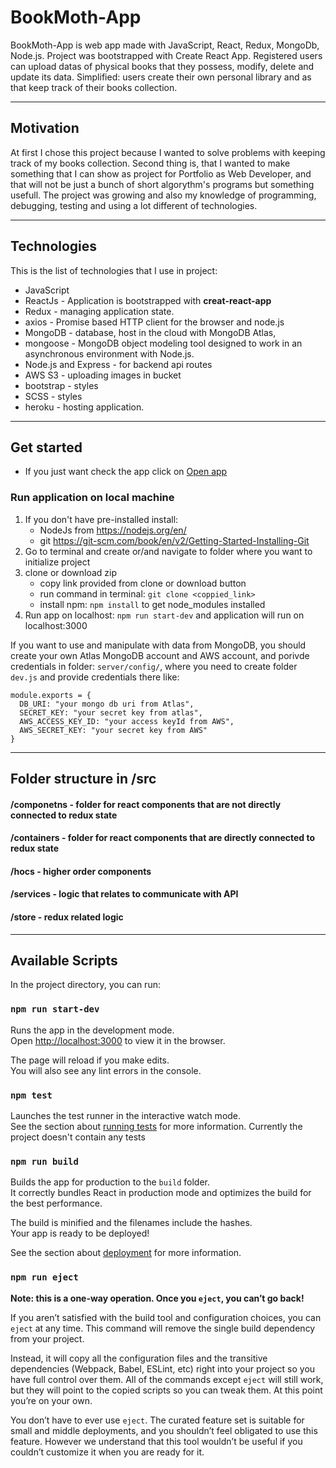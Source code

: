 # BookMoth-App
BookMoth-App is web app made with JavaScript, React, Redux, MongoDb, Node.js. Project was bootstrapped with Create React App. Registered users can upload datas of physical books that they possess, modify, delete and update its data. Simplified: users create their own personal library and as that keep track of their books collection.

___

## Motivation
At first I chose this project because I wanted to solve problems with keeping track of my books collection. Second thing is, that I wanted to make something that I can show as project for Portfolio as Web Developer, and that  will not be just a bunch of short algorythm's programs but something usefull. The project was growing and also my knowledge of programming, debugging, testing and using a lot different of technologies.

___

## Technologies
This is the list of technologies that I use in project:

* JavaScript
* ReactJs - Application is bootstrapped with **creat-react-app**
* Redux - managing application state.
* axios - Promise based HTTP client for the browser and node.js
* MongoDB - database, host in the cloud with MongoDB Atlas,
* mongoose - MongoDB object modeling tool designed to work in an asynchronous environment with Node.js.
* Node.js and Express - for backend api routes
* AWS S3 - uploading images in bucket
* bootstrap - styles
* SCSS - styles
* heroku - hosting application.

___

## Get started

* If you just want check the app click on [Open app](https://bookmoth-react.herokuapp.com/)

### Run application on local machine

1. If you don't have pre-installed install:
      - NodeJs from https://nodejs.org/en/
      - git https://git-scm.com/book/en/v2/Getting-Started-Installing-Git
2. Go to terminal and create or/and navigate to folder where you want to initialize project
3. clone or download zip
      - copy link provided from clone or download button
      - run command in terminal: `git clone <coppied_link>`
      - install npm: `npm install` to get node_modules installed
4. Run app on localhost: `npm run start-dev` and application will run on localhost:3000

If you want to use and manipulate with data from MongoDB, you should create your own Atlas MongoDB account and AWS account, and porivde credentials in folder: `server/config/`, where you need to create folder `dev.js` and provide credentials there like:

```
module.exports = {
  DB_URI: "your mongo db uri from Atlas",
  SECRET_KEY: "your secret key from atlas",
  AWS_ACCESS_KEY_ID: "your access keyId from AWS",
  AWS_SECRET_KEY: "your secret key from AWS"
}
```
---
## Folder structure in /src

#### /componetns - folder for react components that are not directly connected to redux state
#### /containers - folder for react components that are directly connected to redux state
#### /hocs - higher order components
#### /services - logic that relates to communicate with API
#### /store - redux related logic

---
## Available Scripts

In the project directory, you can run:

### `npm run start-dev`

Runs the app in the development mode.<br />
Open [http://localhost:3000](http://localhost:3000) to view it in the browser.

The page will reload if you make edits.<br />
You will also see any lint errors in the console.

### `npm test`

Launches the test runner in the interactive watch mode.<br />
See the section about [running tests](https://facebook.github.io/create-react-app/docs/running-tests) for more information. Currently the project doesn't contain any tests

### `npm run build`

Builds the app for production to the `build` folder.<br />
It correctly bundles React in production mode and optimizes the build for the best performance.

The build is minified and the filenames include the hashes.<br />
Your app is ready to be deployed!

See the section about [deployment](https://facebook.github.io/create-react-app/docs/deployment) for more information.

### `npm run eject`

**Note: this is a one-way operation. Once you `eject`, you can’t go back!**

If you aren’t satisfied with the build tool and configuration choices, you can `eject` at any time. This command will remove the single build dependency from your project.

Instead, it will copy all the configuration files and the transitive dependencies (Webpack, Babel, ESLint, etc) right into your project so you have full control over them. All of the commands except `eject` will still work, but they will point to the copied scripts so you can tweak them. At this point you’re on your own.

You don’t have to ever use `eject`. The curated feature set is suitable for small and middle deployments, and you shouldn’t feel obligated to use this feature. However we understand that this tool wouldn’t be useful if you couldn’t customize it when you are ready for it.
